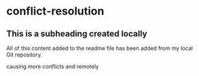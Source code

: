 # conflict-resolution

## This is a subheading created locally

All of this content added to the readme file has been added from my local Git repository.


causing more conflicts and remotely
